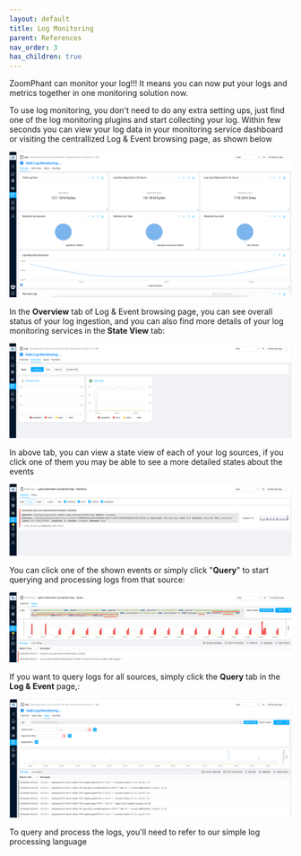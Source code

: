 ```yaml
---
layout: default
title: Log Monitoring
parent: References
nav_order: 3
has_children: true
---
```


ZoomPhant can monitor your log!!! It means you can now put your logs and metrics together in one monitoring solution now.

To use log monitoring, you don't need to do any extra setting ups, just find one of the log monitoring plugins and start collecting your log. Within few seconds you can view your log data in your monitoring service dashboard or visiting the centrallized Log & Event browsing page, as shown below

 ![image-20240402094249365](./image-20240402094249365.png)



In the **Overview** tab of Log & Event browsing page, you can see overall status of your log ingestion, and you can also find more details of your log monitoring services in the **State View** tab:

![image-20240402094436367](./image-20240402094436367.png)

In above tab, you can view a state view of each of your log sources, if you click one of them you may be able to see a more detailed states about the events

![image-20240402094733085](./image-20240402094733085.png)

You can click one of the shown events or simply click "**Query**" to start querying and processing logs from that source:

![image-20240402094957071](./image-20240402094957071.png)

If you want to query logs for all sources, simply click the **Query** tab in the **Log & Event** page,:

![image-20240402094541885](./image-20240402094541885.png)



To query and process the logs, you'll need to refer to our simple log processing language

